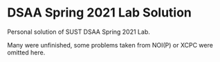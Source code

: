 
# DSAA Spring 2021 Lab Solution

Personal solution of SUST DSAA Spring 2021 Lab.

Many were unfinished, some problems taken from NOI(P) or XCPC were omitted here.

